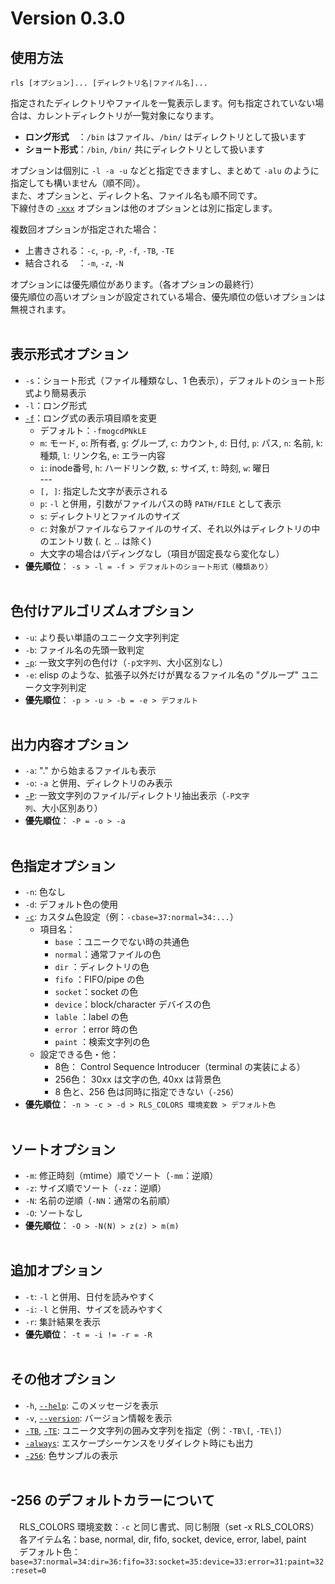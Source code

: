 ﻿# Version 0.3.0

## 使用方法
`rls [オプション]... [ディレクトリ名|ファイル名]...`

指定されたディレクトリやファイルを一覧表示します。何も指定されていない場合は、カレントディレクトリが一覧対象になります。
- **ロング形式**　：`/bin` はファイル、`/bin/` はディレクトリとして扱います
- **ショート形式**：`/bin`, `/bin/` 共にディレクトリとして扱います

オプションは個別に `-l -a -u` などと指定できますし、まとめて `-alu` のように指定しても構いません（順不同）。<br>
また、オプションと、ディレクト名、ファイル名も順不同です。<br>
下線付きの <ins>`-xxx`</ins> オプションは他のオプションとは別に指定します。

複数回オプションが指定された場合：
- 上書きされる：`-c`, `-p`, `-P`, `-f`, `-TB`, `-TE`
- 結合される　：`-m`, `-z`, `-N`

オプションには優先順位があります。（各オプションの最終行）<br>
優先順位の高いオプションが設定されている場合、優先順位の低いオプションは無視されます。
<br><br>

## 表示形式オプション
- `-s`：ショート形式（ファイル種類なし、1 色表示），デフォルトのショート形式より簡易表示
- `-l`：ロング形式
- <ins>`-f`</ins>：ロング式の表示項目順を変更
  - デフォルト：`-fmogcdPNkLE`
  - `m`: モード, `o`: 所有者, `g`: グループ, `c`: カウント, `d`: 日付,  `p`: パス, `n`: 名前, `k`: 種類, `l`: リンク名, `e`: エラー内容
  - `i`: inode番号, `h`: ハードリンク数, `s`: サイズ, `t`: 時刻, `w`: 曜日<br>
  ---<br>
  - `[, ]`: 指定した文字が表示される
  - `p`: `-l` と併用，引数がファイルパスの時 `PATH/FILE` として表示
  - `s`: ディレクトリとファイルのサイズ
  - `c`: 対象がファイルならファイルのサイズ、それ以外はディレクトリの中のエントリ数 (. と .. は除く)
  - 大文字の場合はパディングなし（項目が固定長なら変化なし）
- **優先順位**： `-s > -l = -f > デフォルトのショート形式（種類あり）`
<br><br>

## 色付けアルゴリズムオプション
- `-u`: より長い単語のユニーク文字列判定
- `-b`: ファイル名の先頭一致判定
- <ins>`-p`</ins>: 一致文字列の色付け（`-p文字列`、大小区別なし）
- `-e`: elisp のような、拡張子以外だけが異なるファイル名の "グループ" ユニーク文字列判定
- **優先順位**： `-p > -u > -b = -e > デフォルト`
<br><br>

## 出力内容オプション
- `-a`: "." から始まるファイルも表示
- `-o`: `-a` と併用、ディレクトリのみ表示
- <ins>`-P`</ins>: 一致文字列のファイル/ディレクトリ抽出表示（`-P文字列`、大小区別あり）
- **優先順位**： `-P = -o > -a`
<br><br>

## 色指定オプション
- `-n`: 色なし
- `-d`: デフォルト色の使用<br>
- <ins>`-c`</ins>: カスタム色設定（例：`-cbase=37:normal=34:...`）
  - 項目名：
    - `base`  ：ユニークでない時の共通色
    - `normal`：通常ファイルの色
    - `dir`   ：ディレクトリの色
    - `fifo`  ：FIFO/pipe の色
    - `socket`：socket の色
    - `device`：block/character デバイスの色
    - `lable` ：label の色
    - `error` ：error 時の色
    - `paint` ：検索文字列の色
  - 設定できる色・他：
    - 8色：   Control Sequence Introducer（terminal の実装による）
    - 256色： 30xx は文字の色, 40xx は背景色
    - 8 色と、256 色は同時に指定できない（`-256`）
- **優先順位**： `-n > -c > -d > RLS_COLORS 環境変数 > デフォルト色`
<br><br>

## ソートオプション
- `-m`: 修正時刻（mtime）順でソート（`-mm`：逆順）
- `-z`: サイズ順でソート（`-zz`：逆順）
- `-N`: 名前の逆順（`-NN`：通常の名前順）
- `-O`: ソートなし
- **優先順位**： `-O > -N(N) > z(z) > m(m)`
<br><br>

## 追加オプション
- `-t`: `-l` と併用、日付を読みやすく
- `-i`: `-l` と併用、サイズを読みやすく
- `-r`: 集計結果を表示
- **優先順位**： `-t = -i != -r = -R`
<br><br>

## その他オプション
- `-h`, <ins>`--help`</ins>: このメッセージを表示
- `-v`, <ins>`--version`</ins>: バージョン情報を表示
- <ins>`-TB`</ins>, <ins>`-TE`</ins>: ユニーク文字列の囲み文字列を指定（例：`-TB\[`, `-TE\]`）
- <ins>`-always`</ins>: エスケープシーケンスをリダイレクト時にも出力
- <ins>`-256`</ins>: 色サンプルの表示
<br><br>

## -256 のデフォルトカラーについて
　RLS_COLORS 環境変数：`-c` と同じ書式、同じ制限（set -x RLS_COLORS）<br>
　各アイテム名：base, normal, dir, fifo, socket, device, error, label, paint<br>
　デフォルト色：`base=37:normal=34:dir=36:fifo=33:socket=35:device=33:error=31:paint=32:reset=0`
